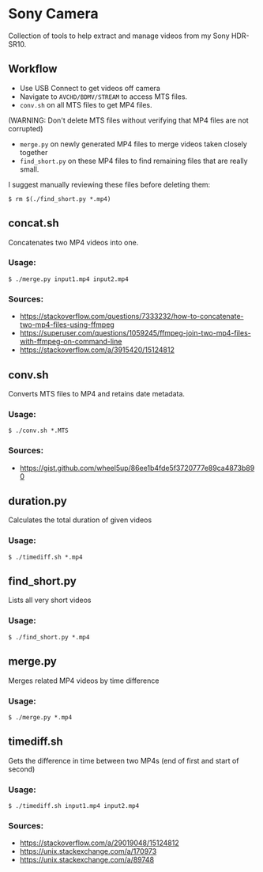 # Sony Camera

Collection of tools to help extract and manage videos from my Sony HDR-SR10.

## Workflow
* Use USB Connect to get videos off camera
* Navigate to `AVCHD/BDMV/STREAM` to access MTS files.
* `conv.sh` on all MTS files to get MP4 files.

(WARNING: Don't delete MTS files without verifying that MP4 files are not corrupted)
* `merge.py` on newly generated MP4 files to merge videos taken closely together
* `find_short.py` on these MP4 files to find remaining files that are really small.

I suggest manually reviewing these files before deleting them:

```$ rm $(./find_short.py *.mp4)```

## concat.sh
Concatenates two MP4 videos into one.
### Usage:
```$ ./merge.py input1.mp4 input2.mp4```
### Sources:
 * https://stackoverflow.com/questions/7333232/how-to-concatenate-two-mp4-files-using-ffmpeg
 * https://superuser.com/questions/1059245/ffmpeg-join-two-mp4-files-with-ffmpeg-on-command-line
 * https://stackoverflow.com/a/3915420/15124812

## conv.sh
Converts MTS files to MP4 and retains date metadata.
### Usage:
```$ ./conv.sh *.MTS```
### Sources:
 * https://gist.github.com/wheel5up/86ee1b4fde5f3720777e89ca4873b890

## duration.py
Calculates the total duration of given videos
### Usage:
```$ ./timediff.sh *.mp4```

## find_short.py
Lists all very short videos
### Usage:
```$ ./find_short.py *.mp4```

## merge.py
Merges related MP4 videos by time difference
### Usage:
```$ ./merge.py *.mp4```

## timediff.sh
Gets the difference in time between two MP4s
(end of first and start of second)
### Usage:
```$ ./timediff.sh input1.mp4 input2.mp4```
### Sources:
 * https://stackoverflow.com/a/29019048/15124812
 * https://unix.stackexchange.com/a/170973
 * https://unix.stackexchange.com/a/89748
